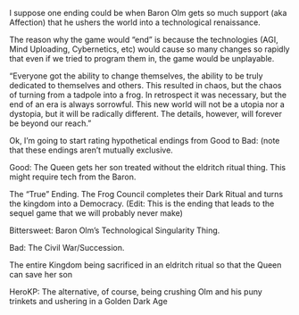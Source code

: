 I suppose one ending could be when Baron Olm gets so much support (aka Affection) that he ushers the world into a technological renaissance.

The reason why the game would “end” is because the technologies (AGI, Mind Uploading, Cybernetics, etc) would cause so many changes so rapidly that even if we tried to program them in, the game would be unplayable.

“Everyone got the ability to change themselves, the ability to be truly dedicated to themselves and others. This resulted in chaos, but the chaos of turning from a tadpole into a frog. In retrospect it was necessary, but the end of an era is always sorrowful. This new world will not be a utopia nor a dystopia, but it will be radically different. The details, however, will forever be beyond our reach.”

Ok, I’m going to start rating hypothetical endings from Good to Bad: (note that these endings aren’t mutually exclusive.

Good: The Queen gets her son treated without the eldritch ritual thing. This might require tech from the Baron.

The “True” Ending. The Frog Council completes their Dark Ritual and turns the kingdom into a Democracy. (Edit: This is the ending that leads to the sequel game that we will probably never make)

Bittersweet: Baron Olm’s Technological Singularity Thing.

Bad: The Civil War/Succession.

The entire Kingdom being sacrificed in an eldritch ritual so that the Queen can save her son

HeroKP: The alternative, of course, being crushing Olm and his puny trinkets and ushering in a Golden Dark Age
